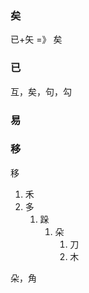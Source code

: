 


### 矣

已+矢 =》 矣

### 已

互，矣，句，勾

### 易

### 移

移
1. 禾
2. 多
   1. 跺
       1. 朵
           1. 刀
           2. 木

朵，角